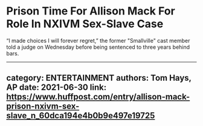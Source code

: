 # Prison Time For Allison Mack For Role In NXIVM Sex-Slave Case

“I made choices I will forever regret,” the former "Smallville" cast member told a judge on Wednesday before being sentenced to three years behind bars.

---
category: ENTERTAINMENT
authors: Tom Hays, AP
date: 2021-06-30
link: https://www.huffpost.com/entry/allison-mack-prison-nxivm-sex-slave_n_60dca194e4b0b9e497e19725
---
